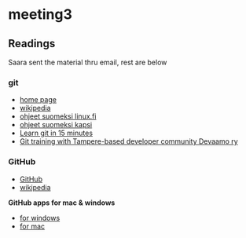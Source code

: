 # meeting3

## Readings

Saara sent the material thru email, rest are below

### git

- [home page](http://git-scm.com/)
- [wikipedia](http://en.wikipedia.org/wiki/Git_%28software%29) 
- [ohjeet suomeksi linux.fi](http://linux.fi/wiki/Git)
- [ohjeet suomeksi kapsi](http://www.kapsi.fi/ohjeet/http-git.html)
- [Learn git in 15 minutes](http://try.github.io/levels/1/challenges/1)
- [Git training with Tampere-based developer community Devaamo ry](http://www.slideshare.net/ottokekalainen/git-training-with-devaamo)


### GitHub

- [GitHub](https://github.com/)
- [wikipedia](http://en.wikipedia.org/wiki/GitHub)

**GitHub apps for mac & windows**

- [for windows](http://windows.github.com)
- [for mac](http://mac.github.com)

### 
